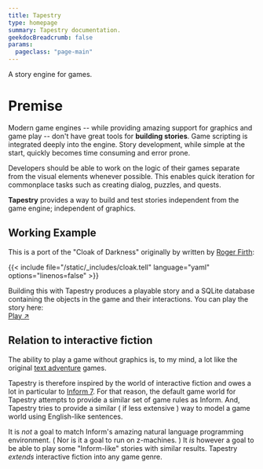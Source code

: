 ```yaml
---
title: Tapestry
type: homepage
summary: Tapestry documentation.
geekdocBreadcrumb: false
params:
  pageclass: "page-main"
---
```

A story engine for games.

# Premise

Modern game engines -- while providing amazing support for graphics and game play -- don't have great tools for **building stories**. Game scripting is integrated deeply into the engine. Story development, while simple at the start, quickly becomes time consuming and error prone.

Developers should be able to work on the logic of their games separate from the visual elements whenever possible. This enables quick iteration for commonplace tasks such as creating dialog, puzzles, and quests.

**Tapestry** provides a way to build and test stories independent from the game engine; independent of graphics.

## Working Example

This is a port of the "Cloak of Darkness" originally by written by [Roger Firth](https://www.ifwiki.org/Cloak_of_Darkness): 

{{< include file="/static/_includes/cloak.tell" language="yaml" options="linenos=false" >}}

Building this with Tapestry produces a playable story and a SQLite database containing the objects in the game and their interactions. You can play the story here: <br> 
<span class="gdoc-button gdoc-button--regular"><a class="gdoc-button__link" target="_blank" href="/cloak-of-darkness.html">Play ↗</a></span>

## Relation to interactive fiction

The ability to play a game without graphics is, to my mind, a lot like the original [text adventure](https://en.wikipedia.org/wiki/Colossal_Cave_Adventure) games. 

Tapestry is therefore inspired by the world of interactive fiction and owes a lot in particular to [Inform 7](http://inform7.com/). For that reason, the default game world for Tapestry attempts to provide a similar set of game rules as Inform. And, Tapestry tries to provide a similar ( if less extensive ) way to model a game world using English-like sentences.

It is *not* a goal to match Inform's amazing natural language programming environment. ( Nor is it a goal to run on z-machines. )  It *is* however a goal to be able to play some "Inform-like" stories with similar results. Tapestry *extends* interactive fiction into any game genre.

